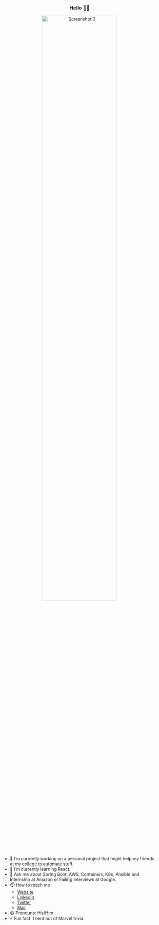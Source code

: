 <h3 align="center">Hello 👋🏻</h3>
<p align="center">
  <a href="https://karngyan.com" target="_blank">
    <img alt="Screenshot 3" src="https://d3sqnkz18v1llr.cloudfront.net/ProfileGif.gif" width="70%"/>
  </a>
</p>

- 🔭 I’m currently working on a personal project that might help my friends at my college to automate stuff.
- 🌱 I’m currently learning React.
- 💬 Ask me about Spring Boot, AWS, Containers, K8s, Ansible and Internship at Amazon or Failing interviews at Google.
- 📫 How to reach me
  - [Website](karngyan.com)
  - [Linkedin](linkedin.com/in/karngyan)
  - [Twitter](twitter.com/gyankarn)
  - [Mail](mailto:mail@karngyan.com)
- 😄 Pronouns: His/Him
- ⚡ Fun fact: I nerd out of Marvel trivia.
